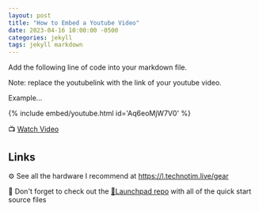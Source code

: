 ```yaml
---
layout: post
title: "How to Embed a Youtube Video"
date: 2023-04-16 10:00:00 -0500
categories: jekyll
tags: jekyll markdown
---
```


Add the following line of code into your markdown file.

Note: replace the youtubelink with the link of your youtube video.

Example...

{% include embed/youtube.html id='Aq6eoMjW7V0' %}

📺 [Watch Video](https://www.youtube.com/watch?v=Aq6eoMjW7V0)

## Links

⚙️ See all the hardware I recommend at <https://l.technotim.live/gear>

🚀 Don't forget to check out the [🚀Launchpad repo](https://l.technotim.live/quick-start) with all of the quick start source files
